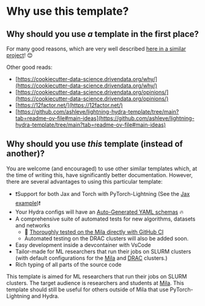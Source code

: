 # Why use this template?

## Why should you use *a* template in the first place?

For many good reasons, which are very well described [here in a similar project](https://cookiecutter-data-science.drivendata.org/why/)! 😊

Other good reads:

- [https://cookiecutter-data-science.drivendata.org/why/](https://cookiecutter-data-science.drivendata.org/why/)
- [https://cookiecutter-data-science.drivendata.org/opinions/](https://cookiecutter-data-science.drivendata.org/opinions/)
- [https://12factor.net/](https://12factor.net/)
- [https://github.com/ashleve/lightning-hydra-template/tree/main?tab=readme-ov-file#main-ideas](https://github.com/ashleve/lightning-hydra-template/tree/main?tab=readme-ov-file#main-ideas)

## Why should you use *this* template (instead of another)?

You are welcome (and encouraged) to use other similar templates which, at the time of writing this, have significantly better documentation. However, there are several advantages to using this particular template:

- ❗Support for both Jax and Torch with PyTorch-Lightning (See the [Jax example](features/jax.md))❗
- Your Hydra configs will have an [Auto-Generated YAML schemas](features/auto_schema.md) 🔥
- A comprehensive suite of automated tests for new algorithms, datasets and networks
    - 🤖 [Thoroughly tested on the Mila directly with GitHub CI](features/testing.md#automated-testing-on-slurm-clusters-with-github-ci)
    - Automated testing on the DRAC clusters will also be added soon.
- Easy development inside a devcontainer with VsCode
- Tailor-made for ML researchers that run their jobs on SLURM clusters (with default configurations for the [Mila](https://docs.mila.quebec) and [DRAC](https://docs.alliancecan.ca) clusters.)
- Rich typing of all parts of the source code

This template is aimed for ML researchers that run their jobs on SLURM clusters.
The target audience is researchers and students at [Mila](https://mila.quebec). This template should still be useful for others outside of Mila that use PyTorch-Lightning and Hydra.
